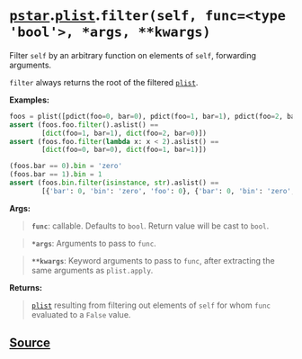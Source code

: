# [`pstar`](./pstar.md).[`plist`](./pstar_plist.md).`filter(self, func=<type 'bool'>, *args, **kwargs)`

Filter `self` by an arbitrary function on elements of `self`, forwarding arguments.

`filter` always returns the root of the filtered [`plist`](./pstar_plist.md).

**Examples:**
```python
foos = plist([pdict(foo=0, bar=0), pdict(foo=1, bar=1), pdict(foo=2, bar=0)])
assert (foos.foo.filter().aslist() ==
        [dict(foo=1, bar=1), dict(foo=2, bar=0)])
assert (foos.foo.filter(lambda x: x < 2).aslist() ==
        [dict(foo=0, bar=0), dict(foo=1, bar=1)])

(foos.bar == 0).bin = 'zero'
(foos.bar == 1).bin = 1
assert (foos.bin.filter(isinstance, str).aslist() ==
        [{'bar': 0, 'bin': 'zero', 'foo': 0}, {'bar': 0, 'bin': 'zero', 'foo': 2}])
```

**Args:**

>    **`func`**: callable. Defaults to `bool`. Return value will be cast to `bool`.

>    **`*args`**: Arguments to pass to `func`.

>    **`**kwargs`**: Keyword arguments to pass to `func`, after extracting the same arguments as `plist.apply`.

**Returns:**

>    [`plist`](./pstar_plist.md) resulting from filtering out elements of `self` for whom `func` evaluated to a `False` value.



## [Source](../pstar/pstar.py#L4314-L4342)